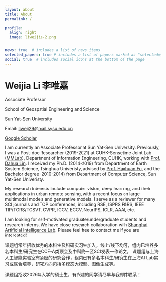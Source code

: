 ```yaml
---
layout: about
title: About
permalink: /

profile:
  align: right
  image: liweijia-2.png


news: true  # includes a list of news items
selected_papers: true # includes a list of papers marked as "selected={true}"
social: true  # includes social icons at the bottom of the page
---
```


<h1 class="post-title">
<b>Weijia Li 李唯嘉</b>
</h1>

Associate Professor

School of Geospatial Engineering and Science

Sun Yat-Sen University

Email: liweij29@mail.sysu.edu.cn

[Google Scholar](https://scholar.google.com/citations?user=R6Rnh9IAAAAJ&hl=en)


I am currently an Associate Professor at Sun Yat-Sen University. Previously, I was a Post-doc Researcher (2019-2021) at CUHK-Sensetime Joint Lab ([MMLab](http://mmlab.ie.cuhk.edu.hk/index_cn.html)), Department of Information Engineering, CUHK, working with [Prof. Dahua Lin](http://dahua.site/). I received my Ph.D. (2014-2019) from Department of Earth System Science, Tsinghua Univeristy, advised by [Prof. Haohuan Fu](http://47.94.243.94/mediawiki/index.php/Haohuan_Fu), and the Bachelor degree (2010-2014) from Department of Computer Science, Sun Yat-Sen Univeristy.

My research interests include computer vision, deep learning, and their applications in urban remote sensing, with a recent focus on large multimodal models and generative models. I serve as a reviewer for many SCI journals and TOP conferences, including RSE, ISPRS P&RS, IEEE TIP/TGRS/TCSVT, CVPR, ICCV, ECCV, NeurIPS, ICLR, AAAI, etc.

I am looking for self-motivated graduate/undergraduate students and research interns. We have close research collaboration with [Shanghai Artificial Intelligence Lab](https://www.shlab.org.cn/). Please feel free to contact me if you are interested! 

课题组常年招收优秀的本科生及科研实习生加入，线上/线下均可，组内已培养多名本科生/研究生在CCF-A类顶会及中科院一区SCI发表一作论文。
课题组与上海人工智能实验室有紧密的研究合作，组内已有多名本科生/研究生在上海AI Lab实习或联合培养，研究方向包括多模态大模型、图像生成等。

课题组招收2026年入学的硕士生，有兴趣的同学请尽早与我邮件联系！
